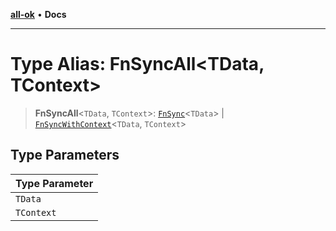[**all-ok**](../../README.md) • **Docs**

***

# Type Alias: FnSyncAll\<TData, TContext\>

> **FnSyncAll**\<`TData`, `TContext`\>: [`FnSync`](FnSync.md)\<`TData`\> \| [`FnSyncWithContext`](FnSyncWithContext.md)\<`TData`, `TContext`\>

## Type Parameters

| Type Parameter |
| ------ |
| `TData` |
| `TContext` |
